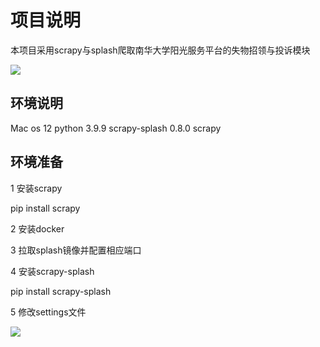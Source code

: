 # 项目说明
本项目采用scrapy与splash爬取南华大学阳光服务平台的失物招领与投诉模块

![](https://gowi-picgo.oss-cn-shenzhen.aliyuncs.com/202204021421387.png)

## 环境说明
Mac os 12
python 3.9.9
scrapy-splash 0.8.0
scrapy 

## 环境准备
1 安装scrapy

pip install scrapy

2 安装docker

3 拉取splash镜像并配置相应端口

4 安装scrapy-splash

pip install scrapy-splash

5 修改settings文件

![](https://gowi-picgo.oss-cn-shenzhen.aliyuncs.com/202204031014908.png)


